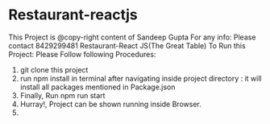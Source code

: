 # Restaurant-reactjs
This Project is @copy-right  content of Sandeep Gupta
For any info: Please contact 8429299481
Restaurant-React JS(The Great Table)
To Run this Project: 
Please Follow following Procedures: 

1. git clone this project
2. run npm install in terminal after navigating inside project directory : it will install all packages mentioned in Package.json
3. Finally, Run npm run start
4. Hurray!, Project can be shown running inside Browser.
5. 

